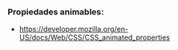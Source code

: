 ### Propiedades animables:

+ https://developer.mozilla.org/en-US/docs/Web/CSS/CSS_animated_properties
